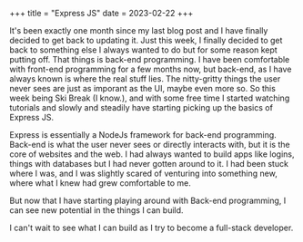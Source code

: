 +++
title = "Express JS"
date = 2023-02-22
+++


It's been exactly one month since my last blog post and I have finally decided to get back to updating it. Just this week, I finally decided to get back to something else I always wanted to do but for some reason kept putting off. That things is back-end programming. I have been comfortable with front-end programming for a few months now, but back-end, as I have always known is where the real stuff lies. The nitty-gritty things the user never sees are just as imporant as the UI, maybe even more so. So this week being Ski Break (I know.), and with some free time I started watching tutorials and slowly and steadily have starting picking up the basics of Express JS.

Express is essentially a NodeJs framework for back-end programming. Back-end is what the user never sees or directly interacts with, but it is the core of websites and the web. I had always wanted to build apps like logins, things with databases but I had never gotten around to it. I had been stuck where I was, and I was slightly scared of venturing into something new, where what I knew had grew comfortable to me.

But now that I have starting playing around with Back-end programming, I can see new potential in the things I can build.

I can't wait to see what I can build as I try to become a full-stack developer.
